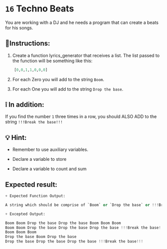 # `16` Techno Beats
You are working with a DJ and he needs a program that can create a beats for his songs.

## 📝Instructions:

1. Create a function lyrics_generator that receives a list. The list passed to the function will be something like this:

```py
    [0,0,1,1,0,0,0]
```

2. For each Zero you will add to the string `Boom`.

3. For each One you will add to the string `Drop the base`.

## ❕ In addition:

If you find the number `1` three times in a row, you should ALSO ADD to the string `!!!Break the base!!!`

## 💡 Hint:

- Remember to use auxiliary variables.

- Declare a variable to store

- Declare a variable to count and sum


## Expected result:

```py
+ Expected Function Output:

A string which should be comprise of `Boom` or `Drop the base` or !!!Break the base!!!

+ Excepted Output:

Boom Boom Drop the base Drop the base Boom Boom Boom
Boom Boom Drop the base Drop the base Drop the base !!!Break the base!!! Boom Boom Boom
Boom Boom Boom
Drop the base Boom Drop the base
Drop the base Drop the base Drop the base !!!Break the base!!!
```